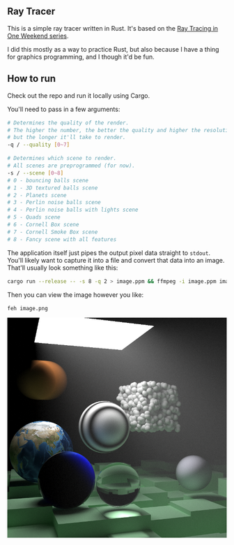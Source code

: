 ## Ray Tracer

This is a simple ray tracer written in Rust.
It's based on the [Ray Tracing in One Weekend series](https://raytracing.github.io/).

I did this mostly as a way to practice Rust,
but also because I have a thing for graphics programming,
and I though it'd be fun.

## How to run

Check out the repo and run it locally using Cargo.

You'll need to pass in a few arguments:

```sh
# Determines the quality of the render.
# The higher the number, the better the quality and higher the resolution,
# but the longer it'll take to render.
-q / --quality [0~7]
```

```sh
# Determines which scene to render.
# All scenes are preprogrammed (for now).
-s / --scene [0~8]
# 0 - bouncing balls scene
# 1 - 3D textured balls scene
# 2 - Planets scene
# 3 - Perlin noise balls scene
# 4 - Perlin noise balls with lights scene
# 5 - Quads scene
# 6 - Cornell Box scene
# 7 - Cornell Smoke Box scene
# 8 - Fancy scene with all features
```

The application itself just pipes the output pixel data straight to `stdout`.
You'll likely want to capture it into a file and convert that data into an image.
That'll usually look something like this:

```sh
cargo run --release -- -s 8 -q 2 > image.ppm && ffmpeg -i image.ppm image.png
```

Then you can view the image however you like:

```sh
feh image.png
```

![Example image](./example/chapter-two-cover-ultra-high-quality.png)

